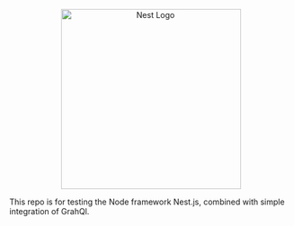 <p align="center">
  <a href="http://nestjs.com/" target="blank"><img src="https://nestjs.com/img/logo_text.svg" width="320" alt="Nest Logo" /></a>
</p>
<p>
  This repo is for testing the Node framework Nest.js, combined with simple integration of GrahQl.
</p>